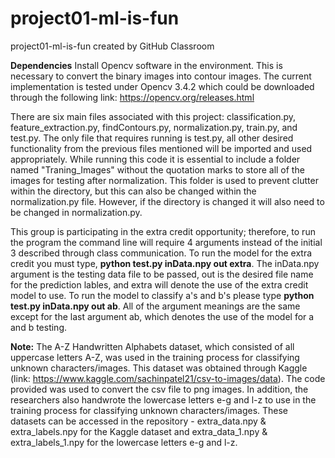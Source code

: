 # project01-ml-is-fun
project01-ml-is-fun created by GitHub Classroom

**Dependencies**
Install Opencv software in the environment. This is necessary to convert the binary images into contour images. The current implementation is tested under Opencv 3.4.2 which could be downloaded through the following link:
https://opencv.org/releases.html



There are six main files associated with this project: classification.py, feature_extraction.py, findContours.py, 
normalization.py, train.py, and test.py. The only file that requires running is test.py, all other desired functionality from 
the previous files mentioned will be imported and used appropriately. While running this code it is essential to include a 
folder named "Traning_Images" without the quotation marks to store all of the images for testing after normalization. This 
folder is used to prevent clutter within the directory, but this can also be changed within the normalization.py file. However,
if the directory is changed it will also need to be changed in normalization.py.

This group is participating in the extra credit opportunity; therefore, to run the program the command line will require 4 
arguments instead of the initial 3 described through class communication. To run the model for the extra credit you must type,
**python test.py inData.npy out extra**. The inData.npy argument is the testing data file to be passed, out is the desired file name for the prediction lables, and extra will denote the use of the extra credit model to use. To run the model to classify a's and b's 
please type **python test.py inData.npy out ab**. All of the argument meanings are the same except for the last argument ab, which denotes the use of the model for a and b testing.


**Note:** The A-Z Handwritten Alphabets dataset, which consisted of all uppercase letters A-Z, was used in the training process for classifying unknown characters/images. This dataset was obtained through Kaggle (link: https://www.kaggle.com/sachinpatel21/csv-to-images/data). The code provided was used to convert the csv file to png images. In addition, the researchers also handwrote the lowercase letters e-g and l-z to use in the training process for classifying unknown characters/images. These datasets can be accessed in the repository - extra_data.npy & extra_labels.npy for the Kaggle dataset and extra_data_1.npy & extra_labels_1.npy for the lowercase letters e-g and l-z.
